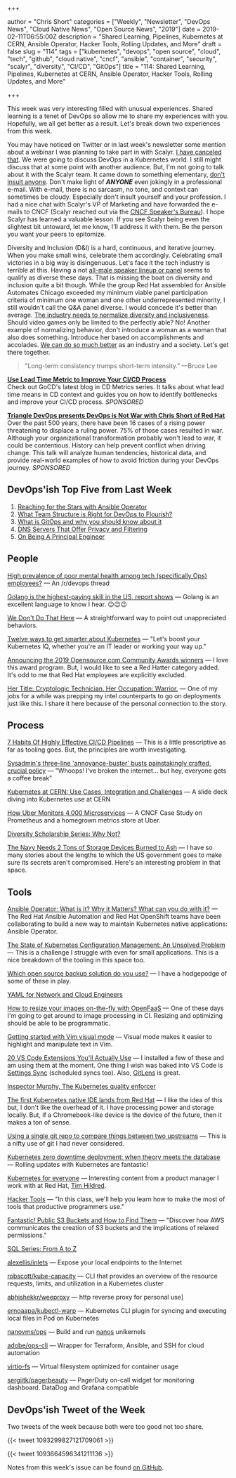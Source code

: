 +++

author = "Chris Short"
categories = ["Weekly", "Newsletter", "DevOps News", "Cloud Native News", "Open Source News", "2019"]
date = 2019-02-11T06:55:00Z
description = "Shared Learning, Pipelines, Kubernetes at CERN, Ansible Operator, Hacker Tools, Rolling Updates, and More"
draft = false
slug = "114"
tags = ["kubernetes", "devops", "open source", "cloud", "tech", "github", "cloud native", "cncf", "ansible", "container", "security", "scalyr", "diversity", "CI/CD", "GitOps"]
title = "114: Shared Learning, Pipelines, Kubernetes at CERN, Ansible Operator, Hacker Tools, Rolling Updates, and More"

+++

This week was very interesting filled with unusual experiences. Shared learning is a tenet of DevOps so allow me to share my experiences with you. Hopefully, we all get better as a result. Let's break down two experiences from this week.

You may have noticed on Twitter or in last week's newsletter some mention about a webinar I was planning to take part in with Scalyr. [I have canceled that](https://gitlab.com/chrisshort/devopsish.com/commit/d58b6885e343992a2728c81f8a0c5ad543450c9e#6b7f082a8a7a9dfd2fcb6e0d928bff74b342f7f1_24_24). We were going to discuss DevOps in a Kubernetes world. I still might discuss that at some point with another audience. But, I'm not going to talk about it with the Scalyr team. It came down to something elementary, [don't insult anyone](https://twitter.com/ChrisShort/status/1092775980882644993). Don't make light of ***ANYONE*** even jokingly in a professional e-mail. With e-mail, there is no sarcasm, no tone, and context can sometimes be cloudy. Especially don't insult yourself and your profession. I had a nice chat with Scalyr's VP of Marketing and have forwarded the e-mails to CNCF (Scalyr reached out via the [CNCF Speaker's Bureau](https://www.cncf.io/speakers/)). I hope Scalyr has learned a valuable lesson. If you see Scalyr being even the slightest bit untoward, let me know, I'll address it with them. Be the person you want your peers to epitomize.

Diversity and Inclusion (D&I) is a hard, continuous, and iterative journey. When you make small wins, celebrate them accordingly. Celebrating small victories in a big way is disingenuous. Let's face it the tech industry is terrible at this. Having a not [all-male speaker lineup or panel](http://allmalepanels.tumblr.com/) seems to qualify as diverse these days. That is missing the boat on diversity and inclusion quite a bit though. While the group Red Hat assembled for Ansible Automates Chicago exceeded my minimum viable panel participation criteria of minimum one woman and one other underrepresented minority, I still wouldn't call the Q&A panel diverse. I would concede it's better than average. [The industry needs to normalize diversity and inclusiveness](https://twitter.com/microsoft/status/1092246632320532480). Should video games only be limited to the perfectly able? No! Another example of normalizing behavior, don't introduce a woman as a woman that also does something. Introduce her based on accomplishments and accolades. [We can do so much better](https://www.linkedin.com/feed/update/urn:li:activity:6499969633217495041) as an industry and a society. Let's get there together.

> "Long-term consistency trumps short-term intensity." —Bruce Lee

[**Use Lead Time Metric to Improve Your CI/CD Process**](https://www.gocd.org/2019/01/14/cd-metrics-deployment-lead-time/)  
Check out GoCD's latest blog in CD Metrics series. It talks about what lead time means in CD context and guides you on how to identify bottlenecks and improve your CI/CD process. *SPONSORED*

[**Triangle DevOps presents DevOps is Not War with Chris Short of Red Hat**](https://www.meetup.com/triangle-devops/events/257189603/)  
Over the past 500 years, there have been 16 cases of a rising power threatening to displace a ruling power. 75% of those cases resulted in war. Although your organizational transformation probably won't lead to war, it could be contentious. History can help prevent conflict when driving change. This talk will analyze human tendencies, historical data, and provide real-world examples of how to avoid friction during your DevOps journey. *SPONSORED*


## DevOps'ish Top Five from Last Week

1. [Reaching for the Stars with Ansible Operator](https://blog.openshift.com/reaching-for-the-stars-with-ansible-operator/)
2. [What Team Structure is Right for DevOps to Flourish?](https://web.devopstopologies.com/)
3. [What is GitOps and why you should know about it](https://venturebeat.com/2019/02/02/what-is-gitops-and-why-you-should-know-about-it/)
4. [DNS Servers That Offer Privacy and Filtering](https://danielmiessler.com/blog/dns-servers-you-should-have-memorized/)
5. [On Being A Principal Engineer](https://blog.dbsmasher.com/2019/01/28/on-being-a-principal-engineer.html)

## People

[High prevalence of poor mental health among tech (specifically Ops) employees?](https://www.reddit.com/r/devops/comments/aoi38i/high_prevalence_of_poor_mental_health_among_tech/) — An /r/devops thread

[Golang is the highest-paying skill in the US, report shows](https://jaxenter.com/golang-highest-paying-skill-dice-report-155332.html) — Golang is an excellent language to know I hear. 😉😉😉

[We Don't Do That Here](http://www.thagomizer.com/blog/2017/09/29/we-don-t-do-that-here.html) — A straightforward way to point out unappreciated behaviors.

[Twelve ways to get smarter about Kubernetes](https://enterprisersproject.com/article/2019/2/kubernetes-12-ways-get-smarter) — "Let's boost your Kubernetes IQ, whether you're an IT leader or working your way up."

[Announcing the 2019 Opensource.com Community Awards winners](https://opensource.com/article/19/2/community-awards-2019) — I love this award program. But, I would like to see a Red Hatter category added. It's odd to me that Red Hat employees are explicitly excluded.

[Her Title: Cryptologic Technician. Her Occupation: Warrior.](https://www.nytimes.com/2019/02/08/us/shannon-kent-military-spy.html) — One of my jobs for a while was prepping my intel counterparts to go on deployments just like this. I share it here because of the personal connection to the story.

## Process

[7 Habits Of Highly Effective CI/CD Pipelines](https://medium.com/uptime-99/7-habits-of-highly-effective-ci-cd-pipelines-45006e2cb550) — This is a little prescriptive as far as tooling goes. But, the principles are worth investigating.

[Sysadmin's three-line 'annoyance-buster' busts painstakingly crafted, crucial policy](https://www.theregister.co.uk/2019/02/04/who-me/) — "Whoops! I've broken the internet... but hey, everyone gets a coffee break"

[Kubernetes at CERN: Use Cases, Integration and Challenges](https://speakerdeck.com/rochaporto/kubernetes-at-cern-use-cases-integration-and-challenges) — A slide deck diving into Kubernetes use at CERN

[How Uber Monitors 4,000 Microservices](https://www.cncf.io/blog/2019/02/05/how-uber-monitors-4000-microservices/) — A CNCF Case Study on Prometheus and a homegrown metrics store at Uber.

[Diversity Scholarship Series: Why Not?](https://www.cncf.io/blog/2019/02/07/diversity-scholarship-series-why-not/)

[The Navy Needs 2 Tons of Storage Devices Burned to Ash](https://www.nextgov.com/cybersecurity/2019/02/navy-needs-2-tons-storage-devices-burned-ash/154629/) — I have so many stories about the lengths to which the US government goes to make sure its secrets aren't compromised. Here's an interesting problem in that space.

## Tools

[Ansible Operator: What is it? Why it Matters? What can you do with it?](https://www.ansible.com/blog/ansible-operator) — The Red Hat Ansible Automation and Red Hat OpenShift teams have been collaborating to build a new way to maintain Kubernetes native applications: Ansible Operator.

[The State of Kubernetes Configuration Management: An Unsolved Problem](https://blog.argoproj.io/the-state-of-kubernetes-configuration-management-d8b06c1205) — This is a challenge I struggle with even for small applications. This is a nice breakdown of the tooling in this space too.

[Which open source backup solution do you use?](https://opensource.com/article/19/2/linux-backup-solutions) — I have a hodgepodge of some of these in play.

[YAML for Network and Cloud Engineers](https://yamlfornetworkengineers.com/)

[How to resize your images on-the-fly with OpenFaaS](https://www.openfaas.com/blog/resize-images-on-the-fly/) — One of these days I'm going to get around to image processing in CI. Resizing and optimizing should be able to be programmatic.

[Getting started with Vim visual mode](https://opensource.com/article/19/2/getting-started-vim-visual-mode) — Visual mode makes it easier to highlight and manipulate text in Vim.

[20 VS Code Extensions You'll Actually Use](https://dev.to/vip3rousmango/vs-code-extensions-youll-actually-use-46gp) — I installed a few of these and am using them at the moment. One thing I wish was baked into VS Code is [Settings Sync](https://marketplace.visualstudio.com/items?itemName=Shan.code-settings-sync) (scheduled syncs too). Also, [GitLens](https://marketplace.visualstudio.com/items?itemName=eamodio.gitlens) is great.

[Inspector Murphy, The Kubernetes quality enforcer](https://medium.com/@MysticSdet/inspector-murphy-the-kubernetes-quality-enforcer-d930fc7bbaa2)

[The first Kubernetes native IDE lands from Red Hat](https://appdevelopermagazine.com/the-first-kubernetes-native-ide-lands-from-red-hat/) — I like the idea of this but, I don't like the overhead of it. I have processing power and storage locally. But, if a Chromebook-like device is the device of the future, then it makes a ton of sense.

[Using a single git repo to compare things between two upstreams](https://utcc.utoronto.ca/~cks/space/blog/programming/GitCompareAcrossUpstreams) — This is a nifty use of git I had never considered.

[Kubernetes zero downtime deployment: when theory meets the database](https://www.exoscale.com/syslog/kubernetes-zero-downtime-deployment/) — Rolling updates with Kubernetes are fantastic!

[Kubernetes for everyone](https://timhildred.com/kubernetes-for-everyone-amateur-tech-diviner-issue-12/) — Interesting content from a product manager I work with at Red Hat, [Tim Hildred](https://timhildred.com/).

[Hacker Tools](https://hacker-tools.github.io/) — "In this class, we'll help you learn how to make the most of tools that productive programmers use."

[Fantastic! Public S3 Buckets and How to Find Them](https://auth0.com/blog/fantastic-public-s3-buckets-and-how-to-find-them/) — "Discover how AWS communicates the creation of S3 buckets and the implications of relaxed permissions."

[SQL Series: From A to Z](https://dev.to/helenanders26/sql-series-from-a-to-z-2pk9)

[alexellis/inlets](https://github.com/alexellis/inlets) — Expose your local endpoints to the Internet

[robscott/kube-capacity](https://github.com/robscott/kube-capacity) — CLI that provides an overview of the resource requests, limits, and utilization in a Kubernetes cluster

[abhishekkr/weeproxy](https://github.com/abhishekkr/weeproxy) — http reverse proxy for personal use]

[ernoaapa/kubectl-warp](https://github.com/ernoaapa/kubectl-warp) — Kubernetes CLI plugin for syncing and executing local files in Pod on Kubernetes

[nanovms/ops](https://github.com/nanovms/ops) — Build and run [nanos](https://nanovms.com/) unikernels

[adobe/ops-cli](https://github.com/adobe/ops-cli) — Wrapper for Terraform, Ansible, and SSH for cloud automation

[virtio-fs](https://gitlab.com/virtio-fs) — Virtual filesystem optimized for container usage

[sergiitk/pagerbeauty](https://github.com/sergiitk/pagerbeauty) — PagerDuty on-call widget for monitoring dashboard. DataDog and Grafana compatible

## DevOps'ish Tweet of the Week

Two tweets of the week because both were too good not too share.

{{< tweet 1093299827121709061 >}}

{{< tweet 1093664596341211136 >}}

Notes from this week's issue can be found [on GitHub](https://github.com/chris-short/devopsish.com).
